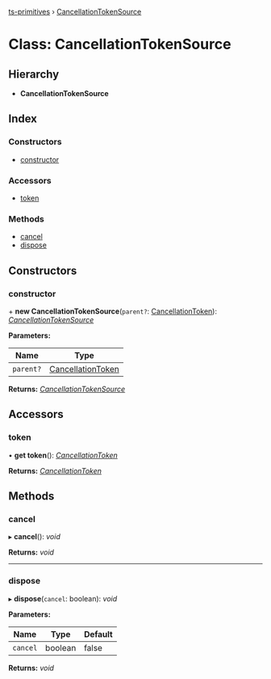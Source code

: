 [ts-primitives](../README.md) › [CancellationTokenSource](cancellationtokensource.md)

# Class: CancellationTokenSource

## Hierarchy

* **CancellationTokenSource**

## Index

### Constructors

* [constructor](cancellationtokensource.md#constructor)

### Accessors

* [token](cancellationtokensource.md#token)

### Methods

* [cancel](cancellationtokensource.md#cancel)
* [dispose](cancellationtokensource.md#dispose)

## Constructors

###  constructor

\+ **new CancellationTokenSource**(`parent?`: [CancellationToken](../modules/cancellationtoken.md)): *[CancellationTokenSource](cancellationtokensource.md)*

**Parameters:**

Name | Type |
------ | ------ |
`parent?` | [CancellationToken](../modules/cancellationtoken.md) |

**Returns:** *[CancellationTokenSource](cancellationtokensource.md)*

## Accessors

###  token

• **get token**(): *[CancellationToken](../modules/cancellationtoken.md)*

**Returns:** *[CancellationToken](../modules/cancellationtoken.md)*

## Methods

###  cancel

▸ **cancel**(): *void*

**Returns:** *void*

___

###  dispose

▸ **dispose**(`cancel`: boolean): *void*

**Parameters:**

Name | Type | Default |
------ | ------ | ------ |
`cancel` | boolean | false |

**Returns:** *void*
